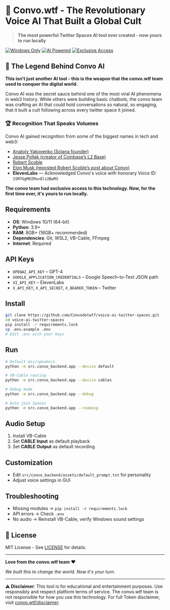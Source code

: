 # 🚀 Convo.wtf - The Revolutionary Voice AI That Built a Global Cult

> **The most powerful Twitter Spaces AI tool ever created - now yours to run locally**

[![Windows Only](https://img.shields.io/badge/Platform-Windows%20Only-blue?style=for-the-badge&logo=windows)](https://windows.com)
[![AI Powered](https://img.shields.io/badge/AI-Powered%20by%20Convo-orange?style=for-the-badge&logo=robot)](https://convo.wtf)
[![Exclusive Access](https://img.shields.io/badge/Access-Exclusive%20Release-red?style=for-the-badge&logo=lock)](https://convo.wtf)

## 🌟 The Legend Behind Convo AI

**This isn't just another AI tool - this is the weapon that the convo.wtf team used to conquer the digital world.**

Convo AI was the secret sauce behind one of the most viral AI phenomena in web3 history. While others were building basic chatbots, the convo team was crafting an AI that could hold conversations so natural, so engaging, that it built a cult following across every twitter space it joined.

### 🏆 Recognition That Speaks Volumes

Convo AI gained recognition from some of the biggest names in tech and web3:

- [Anatoly Yakovenko (Solana founder)](https://x.com/aeyakovenko/status/1887559911095377952?s=46)  
- [Jesse Pollak (creator of Coinbase’s L2 Base)](https://x.com/jessepollak/status/1894193080493887551?s=46)  
- [Robert Scoble](https://x.com/scobleizer/status/1874956559937384450?s=46)  
- [Elon Musk (reposted Robert Scoble’s post about Convo)](https://x.com/elonmusk/status/1893826073235775619?s=46)  
- **ElevenLabs** — Acknowledged Convo's voice with honorary Voice ID: `1SM7GgM6IMuvQlz2BwM3`

**The convo team had exclusive access to this technology. Now, for the first time ever, it's yours to run locally.**

## Requirements
- **OS**: Windows 10/11 (64-bit)
- **Python**: 3.9+
- **RAM**: 8GB+ (16GB+ recommended)
- **Dependencies**: Git, WSL2, VB-Cable, FFmpeg
- **Internet**: Required

## API Keys
- `OPENAI_API_KEY` – GPT-4
- `GOOGLE_APPLICATION_CREDENTIALS` – Google Speech-to-Text JSON path
- `XI_API_KEY` – ElevenLabs
- `X_API_KEY`, `X_API_SECRET`, `X_BEARER_TOKEN` – Twitter

## Install
```bash
git clone https://github.com/Convodotwtf/voice-ai-twitter-spaces.git
cd voice-ai-twitter-spaces
pip install -r requirements.lock
cp .env.example .env
# Edit .env with your keys
```

## Run
```bash
# Default mic/speakers
python -m src.convo_backend.app --device default

# VB-Cable routing
python -m src.convo_backend.app --device cables

# Debug mode
python -m src.convo_backend.app --debug

# Auto join Spaces
python -m src.convo_backend.app --roaming
```

## Audio Setup
1. Install VB-Cable  
2. Set **CABLE Input** as default playback  
3. Set **CABLE Output** as default recording  

## Customization
- Edit `src/convo_backend/assets/default_prompt.txt` for personality  
- Adjust voice settings in GUI  

## Troubleshooting
- Missing modules → `pip install -r requirements.lock`  
- API errors → Check `.env`  
- No audio → Reinstall VB-Cable, verify Windows sound settings  

## 📄 License
MIT License - See [LICENSE](LICENSE) for details.

---

**Love from the convo.wtf team** ❤️  

*We built this to change the world. Now it's your turn.*

---

**⚠️ Disclaimer**: This tool is for educational and entertainment purposes. Use responsibly and respect platform terms of service. The convo.wtf team is not responsible for how you use this technology. For full Token disclaimer, visit [convo.wtf/disclaimer](https://convo.wtf/disclaimer).
